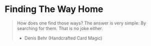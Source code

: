 # Finding The Way Home

> How does one find those ways? The answer is very simple: By searching for them. That is no joke either. 
> - Denis Behr (Handcrafted Card Magic)
